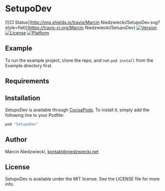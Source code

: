 # SetupoDev

[![CI Status](http://img.shields.io/travis/Marcin Niedzwiecki/SetupoDev.svg?style=flat)](https://travis-ci.org/Marcin Niedzwiecki/SetupoDev)
[![Version](https://img.shields.io/cocoapods/v/SetupoDev.svg?style=flat)](http://cocoapods.org/pods/SetupoDev)
[![License](https://img.shields.io/cocoapods/l/SetupoDev.svg?style=flat)](http://cocoapods.org/pods/SetupoDev)
[![Platform](https://img.shields.io/cocoapods/p/SetupoDev.svg?style=flat)](http://cocoapods.org/pods/SetupoDev)

## Example

To run the example project, clone the repo, and run `pod install` from the Example directory first.

## Requirements

## Installation

SetupoDev is available through [CocoaPods](http://cocoapods.org). To install
it, simply add the following line to your Podfile:

```ruby
pod "SetupoDev"
```

## Author

Marcin Niedzwiecki, kontakt@niedzwiecki.net

## License

SetupoDev is available under the MIT license. See the LICENSE file for more info.
